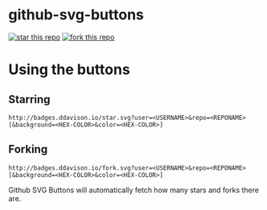 github-svg-buttons
===============

[![star this repo](http://badges.ddavison.io/star.svg?user=ddavison&repo=github-svg-buttons)](http://github.com/ddavison/github-svg-buttons)
[![fork this repo](http://badges.ddavison.io/fork.svg?user=ddavison&repo=github-svg-buttons)](http://github.com/ddavison/github-svg-buttons/fork)


# Using the buttons
## Starring
  ```
  http://badges.ddavison.io/star.svg?user=<USERNAME>&repo=<REPONAME>[&background=<HEX-COLOR>&color=<HEX-COLOR>]
  ```

## Forking
  ```
  http://badges.ddavison.io/fork.svg?user=<USERNAME>&repo=<REPONAME>[&background=<HEX-COLOR>&color=<HEX-COLOR>]
  ```

Github SVG Buttons will automatically fetch how many stars and forks there are.
